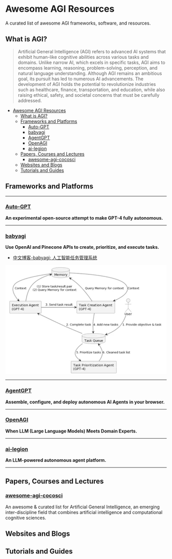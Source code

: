 # Awesome AGI Resources

A curated list of awesome AGI frameworks, software, and resources.

## What is AGI?
> Artificial General Intelligence (AGI) refers to advanced AI systems that exhibit human-like cognitive abilities across various tasks and domains. Unlike narrow AI, which excels in specific tasks, AGI aims to encompass learning, reasoning, problem-solving, perception, and natural language understanding. Although AGI remains an ambitious goal, its pursuit has led to numerous AI advancements. The development of AGI holds the potential to revolutionize industries such as healthcare, finance, transportation, and education, while also raising ethical, safety, and societal concerns that must be carefully addressed.

- [Awesome AGI Resources](#awesome-agi-resources)
  - [What is AGI?](#what-is-agi)
  - [Frameworks and Platforms](#frameworks-and-platforms)
    - [Auto-GPT](#auto-gpt)
    - [babyagi](#babyagi)
    - [AgentGPT](#agentgpt)
    - [OpenAGI](#openagi)
    - [ai-legion](#ai-legion)
  - [Papers, Courses and Lectures](#papers-courses-and-lectures)
    - [awesome-agi-cocosci](#awesome-agi-cocosci)
  - [Websites and Blogs](#websites-and-blogs)
  - [Tutorials and Guides](#tutorials-and-guides)


## Frameworks and Platforms

---

### [Auto-GPT](https://github.com/Torantulino/Auto-GPT)

**An experimental open-source attempt to make GPT-4 fully autonomous.**

---

### [babyagi](https://github.com/yoheinakajima/babyagi)

**Use OpenAI and Pinecone APIs to create, prioritize, and execute tasks.**

- [中文博客-babyagi: 人工智能任务管理系统](https://juejin.cn/post/7218815501433946173)

![babyagi](imgs/babyagi.jpg)

---

### [AgentGPT](https://github.com/reworkd/AgentGPT)

**Assemble, configure, and deploy autonomous AI Agents in your browser.**

---

### [OpenAGI](https://github.com/agiresearch/OpenAGI)

**When LLM (Large Language Models) Meets Domain Experts.**

---

### [ai-legion](https://github.com/eumemic/ai-legion)

**An LLM-powered autonomous agent platform.**

---

## Papers, Courses and Lectures

### [awesome-agi-cocosci](https://github.com/YuzheSHI/awesome-agi-cocosci)

An awesome & curated list for Artificial General Intelligence, an emerging inter-discipline field that combines artificial intelligence and computational cognitive sciences.

## Websites and Blogs

## Tutorials and Guides